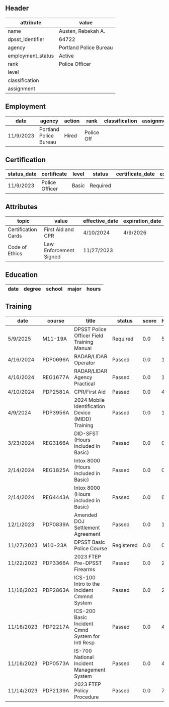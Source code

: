 ## Header
| attribute | value |
| --------- | ----- |
| name | Austen, Rebekah A. |
| dpsst_identifier | 64722 |
| agency | Portland Police Bureau |
| employment_status | Active |
| rank | Police Officer |
| level |  |
| classification |  |
| assignment |  |
## Employment
| date | agency | action | rank | classification | assignment |
| ---- | ------ | ------ | ---- | -------------- | ---------- |
| 11/9/2023 | Portland Police Bureau | Hired | Police Off |  |  |
## Certification
| status_date | certificate | level | status | certificate_date | expiration_date | probation_date |
| ----------- | ----------- | ----- | ------ | ---------------- | --------------- | -------------- |
| 11/9/2023 | Police Officer | Basic | Required |  |  | 5/9/2025 |
## Attributes
| topic | value | effective_date | expiration_date |
| ----- | ----- | -------------- | --------------- |
| Certification Cards | First Aid and CPR | 4/10/2024 | 4/9/2026 |
| Code of Ethics | Law Enforcement Signed | 11/27/2023 |  |
## Education
| date | degree | school | major | hours |
| ---- | ------ | ------ | ----- | ----- |
## Training
| date | course | title | status | score | hours |
| ---- | ------ | ----- | ------ | ----- | ----- |
| 5/9/2025 | M11-19A | DPSST Police Officer Field Training Manual | Required | 0.0 | 50.00 |
| 4/16/2024 | PDP0696A | RADAR/LIDAR Operator | Passed | 0.0 | 14.00 |
| 4/16/2024 | REG1677A | RADAR/LIDAR Agency Practical | Passed | 0.0 | 10.00 |
| 4/10/2024 | PDP2581A | CPR/First Aid | Passed | 0.0 | 4.00 |
| 4/9/2024 | PDP3956A | 2024 Mobile Identification Device (MIDD) Training | Passed | 0.0 | 1.00 |
| 3/23/2024 | REG3166A | DID-SFST (Hours included in Basic) | Passed | 0.0 | 0.00 |
| 2/14/2024 | REG1825A | Intox 8000 (Hours included in Basic) | Passed | 0.0 | 0.00 |
| 2/14/2024 | REG4443A | Intox 8000 (Hours included in Basic) | Passed | 0.0 | 6.00 |
| 12/1/2023 | PDP0839A | Amended DOJ Settlement Agreement | Passed | 0.0 | 1.00 |
| 11/27/2023 | M10-23A | DPSST Basic Police Course | Registered | 0.0 | 0.00 |
| 11/22/2023 | PDP3366A | 2023 FTEP Pre-DPSST Firearms | Passed | 0.0 | 24.00 |
| 11/16/2023 | PDP2863A | ICS-100 Intro to the Incident Cmmnd System | Passed | 0.0 | 2.00 |
| 11/16/2023 | PDP2217A | ICS-200 Basic Incident Cmnd System for Intl Resp | Passed | 0.0 | 4.00 |
| 11/16/2023 | PDP0573A | IS-700 National Incident Management System | Passed | 0.0 | 4.00 |
| 11/14/2023 | PDP2139A | 2023 FTEP Policy  Procedure | Passed | 0.0 | 7.00 |
